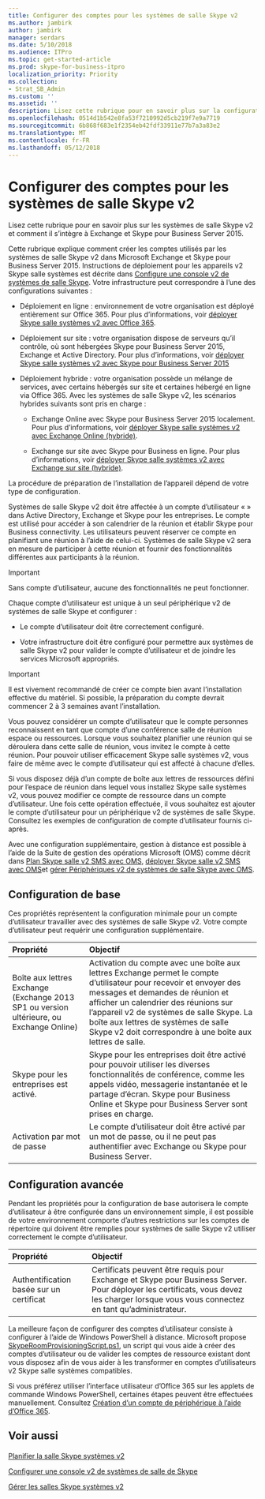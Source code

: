```yaml
---
title: Configurer des comptes pour les systèmes de salle Skype v2
ms.author: jambirk
author: jambirk
manager: serdars
ms.date: 5/10/2018
ms.audience: ITPro
ms.topic: get-started-article
ms.prod: skype-for-business-itpro
localization_priority: Priority
ms.collection:
- Strat_SB_Admin
ms.custom: ''
ms.assetid: ''
description: Lisez cette rubrique pour en savoir plus sur la configuration des comptes pour les systèmes de salle Skype v2 dans Exchange et Skype pour Business Server 2015.
ms.openlocfilehash: 0514d1b542e8fa53f7210992d5cb219f7e9a7719
ms.sourcegitcommit: 6b868f683e1f2354eb42fdf33911e77b7a3a83e2
ms.translationtype: MT
ms.contentlocale: fr-FR
ms.lasthandoff: 05/12/2018
---
```

# <a name="configure-accounts-for-skype-room-systems-v2"></a>Configurer des comptes pour les systèmes de salle Skype v2
 
Lisez cette rubrique pour en savoir plus sur les systèmes de salle Skype v2 et comment il s’intègre à Exchange et Skype pour Business Server 2015.
  
Cette rubrique explique comment créer les comptes utilisés par les systèmes de salle Skype v2 dans Microsoft Exchange et Skype pour Business Server 2015. Instructions de déploiement pour les appareils v2 Skype salle systèmes est décrite dans [Configure une console v2 de systèmes de salle Skype](console.md). Votre infrastructure peut correspondre à l’une des configurations suivantes :
  
- Déploiement en ligne : environnement de votre organisation est déployé entièrement sur Office 365. Pour plus d’informations, voir [déployer Skype salle systèmes v2 avec Office 365](with-office-365.md).
    
- Déploiement sur site : votre organisation dispose de serveurs qu’il contrôle, où sont hébergées Skype pour Business Server 2015, Exchange et Active Directory. Pour plus d’informations, voir [déployer Skype salle systèmes v2 avec Skype pour Business Server 2015](with-skype-for-business-server-2015.md)
    
- Déploiement hybride : votre organisation possède un mélange de services, avec certains hébergés sur site et certaines hébergé en ligne via Office 365. Avec les systèmes de salle Skype v2, les scénarios hybrides suivants sont pris en charge : 
    
  - Exchange Online avec Skype pour Business Server 2015 localement. Pour plus d’informations, voir [déployer Skype salle systèmes v2 avec Exchange Online (hybride)](with-exchange-online.md).
    
  - Exchange sur site avec Skype pour Business en ligne. Pour plus d’informations, voir [déployer Skype salle systèmes v2 avec Exchange sur site (hybride)](with-exchange-on-premises.md).
    
La procédure de préparation de l’installation de l’appareil dépend de votre type de configuration.
  
Systèmes de salle Skype v2 doit être affectée à un compte d’utilisateur « » dans Active Directory, Exchange et Skype pour les entreprises. Le compte est utilisé pour accéder à son calendrier de la réunion et établir Skype pour Business connectivity. Les utilisateurs peuvent réserver ce compte en planifiant une réunion à l’aide de celui-ci. Systèmes de salle Skype v2 sera en mesure de participer à cette réunion et fournir des fonctionnalités différentes aux participants à la réunion.
  
> [!IMPORTANT]
> Sans compte d’utilisateur, aucune des fonctionnalités ne peut fonctionner. 
  
Chaque compte d’utilisateur est unique à un seul périphérique v2 de systèmes de salle Skype et configurer :
  
- Le compte d’utilisateur doit être correctement configuré.
    
- Votre infrastructure doit être configuré pour permettre aux systèmes de salle Skype v2 pour valider le compte d’utilisateur et de joindre les services Microsoft appropriés.
    
> [!IMPORTANT]
> Il est vivement recommandé de créer ce compte bien avant l’installation effective du matériel. Si possible, la préparation du compte devrait commencer 2 à 3 semaines avant l’installation. 
  
Vous pouvez considérer un compte d’utilisateur que le compte personnes reconnaissent en tant que compte d’une conférence salle de réunion espace ou ressources. Lorsque vous souhaitez planifier une réunion qui se déroulera dans cette salle de réunion, vous invitez le compte à cette réunion. Pour pouvoir utiliser efficacement Skype salle systèmes v2, vous faire de même avec le compte d’utilisateur qui est affecté à chacune d’elles.
  
Si vous disposez déjà d’un compte de boîte aux lettres de ressources défini pour l’espace de réunion dans lequel vous installez Skype salle systèmes v2, vous pouvez modifier ce compte de ressource dans un compte d’utilisateur. Une fois cette opération effectuée, il vous souhaitez est ajouter le compte d’utilisateur pour un périphérique v2 de systèmes de salle Skype. Consultez les exemples de configuration de compte d’utilisateur fournis ci-après.
  
Avec une configuration supplémentaire, gestion à distance est possible à l’aide de la Suite de gestion des opérations Microsoft (OMS) comme décrit dans [Plan Skype salle v2 SMS avec OMS](../../plan-your-deployment/clients-and-devices/oms-management.md), [déployer Skype salle v2 SMS avec OMS](with-oms.md)et [gérer Périphériques v2 de systèmes de salle Skype avec OMS](../../manage/skype-room-systems-v2/oms.md). 
  
## <a name="basic-configuration"></a>Configuration de base

Ces propriétés représentent la configuration minimale pour un compte d’utilisateur travailler avec des systèmes de salle Skype v2. Votre compte d’utilisateur peut requérir une configuration supplémentaire.
  
|**Propriété**|**Objectif**|
|:-----|:-----|
|Boîte aux lettres Exchange (Exchange 2013 SP1 ou version ultérieure, ou Exchange Online)  <br/> |Activation du compte avec une boîte aux lettres Exchange permet le compte d’utilisateur pour recevoir et envoyer des messages et demandes de réunion et afficher un calendrier des réunions sur l’appareil v2 de systèmes de salle Skype. La boîte aux lettres de systèmes de salle Skype v2 doit correspondre à une boîte aux lettres de salle.  <br/> |
|Skype pour les entreprises est activé.  <br/> |Skype pour les entreprises doit être activé pour pouvoir utiliser les diverses fonctionnalités de conférence, comme les appels vidéo, messagerie instantanée et le partage d’écran. Skype pour Business Online et Skype pour Business Server sont prises en charge.  <br/> |
|Activation par mot de passe  <br/> |Le compte d’utilisateur doit être activé par un mot de passe, ou il ne peut pas authentifier avec Exchange ou Skype pour Business Server.  <br/> |
   
## <a name="advanced-configuration"></a>Configuration avancée

Pendant les propriétés pour la configuration de base autorisera le compte d’utilisateur à être configurée dans un environnement simple, il est possible de votre environnement comporte d’autres restrictions sur les comptes de répertoire qui doivent être remplies pour systèmes de salle Skype v2 utiliser correctement le compte d’utilisateur.
  
|**Propriété**|**Objectif**|
|:-----|:-----|
|Authentification basée sur un certificat  <br/> |Certificats peuvent être requis pour Exchange et Skype pour Business Server. Pour déployer les certificats, vous devez les charger lorsque vous vous connectez en tant qu’administrateur.  <br/> |
   
La meilleure façon de configurer des comptes d’utilisateur consiste à configurer à l’aide de Windows PowerShell à distance. Microsoft propose [SkypeRoomProvisioningScript.ps1](room-systems-v2-scripts.md), un script qui vous aide à créer des comptes d’utilisateur ou de valider les comptes de ressource existant dont vous disposez afin de vous aider à les transformer en comptes d’utilisateurs v2 Skype salle systèmes compatibles.
  
Si vous préférez utiliser l’interface utilisateur d’Office 365 sur les applets de commande Windows PowerShell, certaines étapes peuvent être effectuées manuellement. Consultez [Création d’un compte de périphérique à l’aide d’Office 365](https://technet.microsoft.com/itpro/surface-hub/create-a-device-account-using-office-365).
  
## <a name="see-also"></a>Voir aussi

#### 

[Planifier la salle Skype systèmes v2](../../plan-your-deployment/clients-and-devices/skype-room-systems-v2-0.md)
  
[Configurer une console v2 de systèmes de salle de Skype](console.md)
  
[Gérer les salles Skype systèmes v2](../../manage/skype-room-systems-v2/skype-room-systems-v2.md)

